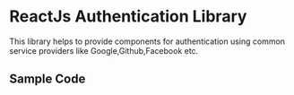 # ReactJs Authentication Library
This library helps to provide components for authentication using common service providers like Google,Github,Facebook etc.

## Sample Code 

